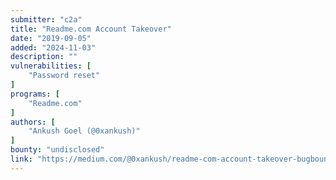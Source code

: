 ```yaml
---
submitter: "c2a"
title: "Readme.com Account Takeover"
date: "2019-09-05"
added: "2024-11-03"
description: ""
vulnerabilities: [
    "Password reset"
]
programs: [
    "Readme.com"
]
authors: [
    "Ankush Goel (@0xankush)"
]
bounty: "undisclosed"
link: "https://medium.com/@0xankush/readme-com-account-takeover-bugbounty-fulldisclosure-a36ddbe915be"
---
```




